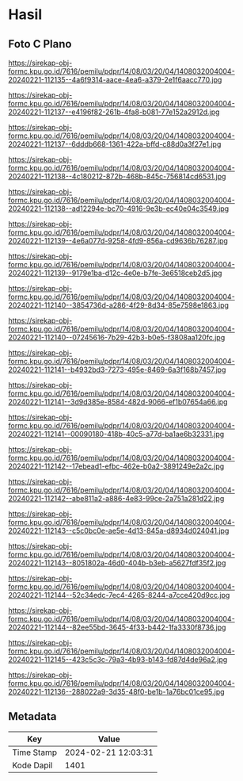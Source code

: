 # Hasil

## Foto C Plano

https://sirekap-obj-formc.kpu.go.id/7616/pemilu/pdpr/14/08/03/20/04/1408032004004-20240221-112135--4a6f9314-aace-4ea6-a379-2e1f6aacc770.jpg

https://sirekap-obj-formc.kpu.go.id/7616/pemilu/pdpr/14/08/03/20/04/1408032004004-20240221-112137--e4196f82-261b-4fa8-b081-77e152a2912d.jpg

https://sirekap-obj-formc.kpu.go.id/7616/pemilu/pdpr/14/08/03/20/04/1408032004004-20240221-112137--6dddb668-1361-422a-bffd-c88d0a3f27e1.jpg

https://sirekap-obj-formc.kpu.go.id/7616/pemilu/pdpr/14/08/03/20/04/1408032004004-20240221-112138--4c180212-872b-468b-845c-756814cd6531.jpg

https://sirekap-obj-formc.kpu.go.id/7616/pemilu/pdpr/14/08/03/20/04/1408032004004-20240221-112138--ad12294e-bc70-4916-9e3b-ec40e04c3549.jpg

https://sirekap-obj-formc.kpu.go.id/7616/pemilu/pdpr/14/08/03/20/04/1408032004004-20240221-112139--4e6a077d-9258-4fd9-856a-cd9636b76287.jpg

https://sirekap-obj-formc.kpu.go.id/7616/pemilu/pdpr/14/08/03/20/04/1408032004004-20240221-112139--9179e1ba-d12c-4e0e-b7fe-3e6518ceb2d5.jpg

https://sirekap-obj-formc.kpu.go.id/7616/pemilu/pdpr/14/08/03/20/04/1408032004004-20240221-112140--3854736d-a286-4f29-8d34-85e7598e1863.jpg

https://sirekap-obj-formc.kpu.go.id/7616/pemilu/pdpr/14/08/03/20/04/1408032004004-20240221-112140--07245616-7b29-42b3-b0e5-f3808aa120fc.jpg

https://sirekap-obj-formc.kpu.go.id/7616/pemilu/pdpr/14/08/03/20/04/1408032004004-20240221-112141--b4932bd3-7273-495e-8469-6a3f168b7457.jpg

https://sirekap-obj-formc.kpu.go.id/7616/pemilu/pdpr/14/08/03/20/04/1408032004004-20240221-112141--3d9d385e-8584-482d-9066-ef1b07654a66.jpg

https://sirekap-obj-formc.kpu.go.id/7616/pemilu/pdpr/14/08/03/20/04/1408032004004-20240221-112141--00090180-418b-40c5-a77d-ba1ae6b32331.jpg

https://sirekap-obj-formc.kpu.go.id/7616/pemilu/pdpr/14/08/03/20/04/1408032004004-20240221-112142--17ebead1-efbc-462e-b0a2-3891249e2a2c.jpg

https://sirekap-obj-formc.kpu.go.id/7616/pemilu/pdpr/14/08/03/20/04/1408032004004-20240221-112142--abe811a2-a886-4e83-99ce-2a751a281d22.jpg

https://sirekap-obj-formc.kpu.go.id/7616/pemilu/pdpr/14/08/03/20/04/1408032004004-20240221-112143--c5c0bc0e-ae5e-4d13-845a-d8934d024041.jpg

https://sirekap-obj-formc.kpu.go.id/7616/pemilu/pdpr/14/08/03/20/04/1408032004004-20240221-112143--8051802a-46d0-404b-b3eb-a5627fdf35f2.jpg

https://sirekap-obj-formc.kpu.go.id/7616/pemilu/pdpr/14/08/03/20/04/1408032004004-20240221-112144--52c34edc-7ec4-4265-8244-a7cce420d9cc.jpg

https://sirekap-obj-formc.kpu.go.id/7616/pemilu/pdpr/14/08/03/20/04/1408032004004-20240221-112144--82ee55bd-3645-4f33-b442-1fa3330f8736.jpg

https://sirekap-obj-formc.kpu.go.id/7616/pemilu/pdpr/14/08/03/20/04/1408032004004-20240221-112145--423c5c3c-79a3-4b93-b143-fd87d4de96a2.jpg

https://sirekap-obj-formc.kpu.go.id/7616/pemilu/pdpr/14/08/03/20/04/1408032004004-20240221-112136--288022a9-3d35-48f0-be1b-1a76bc01ce95.jpg


## Metadata

| Key        | Value               |
| ---------- | ------------------- |
| Time Stamp | 2024-02-21 12:03:31 |
| Kode Dapil | 1401                |



